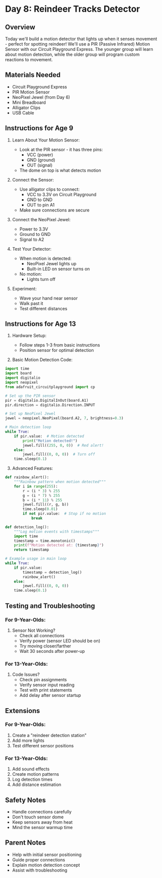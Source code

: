 # Day 8: Reindeer Tracks Detector

## Overview
Today we'll build a motion detector that lights up when it senses movement - perfect for spotting reindeer! We'll use a PIR (Passive Infrared) Motion Sensor with our Circuit Playground Express. The younger group will learn about motion detection, while the older group will program custom reactions to movement.

## Materials Needed
- Circuit Playground Express
- PIR Motion Sensor
- NeoPixel Jewel (from Day 6)
- Mini Breadboard
- Alligator Clips
- USB Cable

## Instructions for Age 9

1. Learn About Your Motion Sensor:
   - Look at the PIR sensor - it has three pins:
     - VCC (power)
     - GND (ground)
     - OUT (signal)
   - The dome on top is what detects motion

2. Connect the Sensor:
   - Use alligator clips to connect:
     - VCC to 3.3V on Circuit Playground
     - GND to GND
     - OUT to pin A1
   - Make sure connections are secure

3. Connect the NeoPixel Jewel:
   - Power to 3.3V
   - Ground to GND
   - Signal to A2

4. Test Your Detector:
   - When motion is detected:
     - NeoPixel Jewel lights up
     - Built-in LED on sensor turns on
   - No motion:
     - Lights turn off

5. Experiment:
   - Wave your hand near sensor
   - Walk past it
   - Test different distances

## Instructions for Age 13

1. Hardware Setup:
   - Follow steps 1-3 from basic instructions
   - Position sensor for optimal detection

2. Basic Motion Detection Code:
```python
import time
import board
import digitalio
import neopixel
from adafruit_circuitplayground import cp

# Set up the PIR sensor
pir = digitalio.DigitalInOut(board.A1)
pir.direction = digitalio.Direction.INPUT

# Set up NeoPixel Jewel
jewel = neopixel.NeoPixel(board.A2, 7, brightness=0.3)

# Main detection loop
while True:
    if pir.value:  # Motion detected
        print("Motion detected!")
        jewel.fill((255, 0, 0))  # Red alert!
    else:
        jewel.fill((0, 0, 0))  # Turn off
    time.sleep(0.1)
```

3. Advanced Features:
```python
def rainbow_alert():
    """Rainbow pattern when motion detected"""
    for i in range(255):
        r = (i * 3) % 255
        g = (i * 7) % 255
        b = (i * 11) % 255
        jewel.fill((r, g, b))
        time.sleep(0.01)
        if not pir.value:  # Stop if no motion
            break

def detection_log():
    """Log motion events with timestamps"""
    import time
    timestamp = time.monotonic()
    print(f"Motion detected at: {timestamp}")
    return timestamp

# Example usage in main loop
while True:
    if pir.value:
        timestamp = detection_log()
        rainbow_alert()
    else:
        jewel.fill((0, 0, 0))
    time.sleep(0.1)
```

## Testing and Troubleshooting

### For 9-Year-Olds:
1. Sensor Not Working?
   - Check all connections
   - Verify power (sensor LED should be on)
   - Try moving closer/farther
   - Wait 30 seconds after power-up

### For 13-Year-Olds:
1. Code Issues?
   - Check pin assignments
   - Verify sensor input reading
   - Test with print statements
   - Add delay after sensor startup

## Extensions

### For 9-Year-Olds:
1. Create a "reindeer detection station"
2. Add more lights
3. Test different sensor positions

### For 13-Year-Olds:
1. Add sound effects
2. Create motion patterns
3. Log detection times
4. Add distance estimation

## Safety Notes
- Handle connections carefully
- Don't touch sensor dome
- Keep sensors away from heat
- Mind the sensor warmup time

## Parent Notes
- Help with initial sensor positioning
- Guide proper connections
- Explain motion detection concept
- Assist with troubleshooting